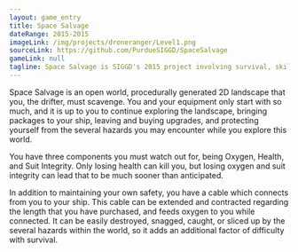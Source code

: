 ```yaml
---
layout: game_entry
title: Space Salvage
dateRange: 2015-2015
imageLink: /img/projects/droneranger/Level1.png
sourceLink: https://github.com/PurdueSIGGD/SpaceSalvage
gameLink: null
tagline: Space Salvage is SIGGD's 2015 project involving survival, skill, and luck.
---
```

<!--Put description here:-->
Space Salvage is an open world, procedurally generated 2D landscape that you, the drifter, must scavenge. You and your equipment only start with so much, and it is up to you to continue exploring the landscape, bringing packages to your ship, leaving and buying upgrades, and protecting yourself from the several hazards you may encounter while you explore this world.

You have three components you must watch out for, being Oxygen, Health, and Suit Integrity. Only losing health can kill you, but losing oxygen and suit integrity can lead that to be much sooner than anticipated.

In addition to maintaining your own safety, you have a cable which connects from you to your ship. This cable can be extended and contracted regarding the length that you have purchased, and feeds oxygen to you while connected. It can be easily destroyed, snagged, caught, or sliced up by the several hazards within the world, so it adds an additional factor of difficulty with survival.